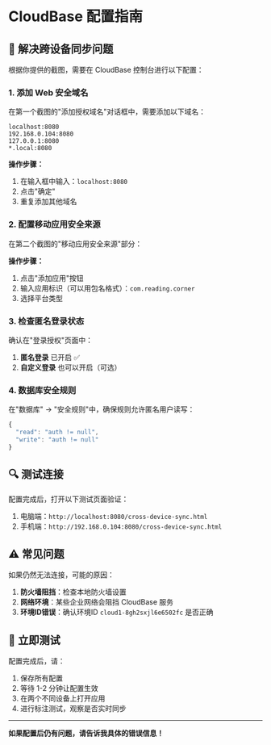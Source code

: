 # CloudBase 配置指南

## 🔧 解决跨设备同步问题

根据你提供的截图，需要在 CloudBase 控制台进行以下配置：

### 1. 添加 Web 安全域名

在第一个截图的"添加授权域名"对话框中，需要添加以下域名：

```
localhost:8080
192.168.0.104:8080
127.0.0.1:8080
*.local:8080
```

**操作步骤：**
1. 在输入框中输入：`localhost:8080`
2. 点击"确定"
3. 重复添加其他域名

### 2. 配置移动应用安全来源

在第二个截图的"移动应用安全来源"部分：

**操作步骤：**
1. 点击"添加应用"按钮
2. 输入应用标识（可以用包名格式）：`com.reading.corner`
3. 选择平台类型

### 3. 检查匿名登录状态

确认在"登录授权"页面中：
1. **匿名登录** 已开启 ✅
2. **自定义登录** 也可以开启（可选）

### 4. 数据库安全规则

在"数据库" → "安全规则"中，确保规则允许匿名用户读写：

```javascript
{
  "read": "auth != null",
  "write": "auth != null"
}
```

## 🔍 测试连接

配置完成后，打开以下测试页面验证：

1. 电脑端：`http://localhost:8080/cross-device-sync.html`
2. 手机端：`http://192.168.0.104:8080/cross-device-sync.html`

## ⚠️ 常见问题

如果仍然无法连接，可能的原因：

1. **防火墙阻挡**：检查本地防火墙设置
2. **网络环境**：某些企业网络会阻挡 CloudBase 服务
3. **环境ID错误**：确认环境ID `cloud1-8gh2sxjl6e6502fc` 是否正确

## 🚀 立即测试

配置完成后，请：

1. 保存所有配置
2. 等待 1-2 分钟让配置生效
3. 在两个不同设备上打开应用
4. 进行标注测试，观察是否实时同步

---

**如果配置后仍有问题，请告诉我具体的错误信息！**